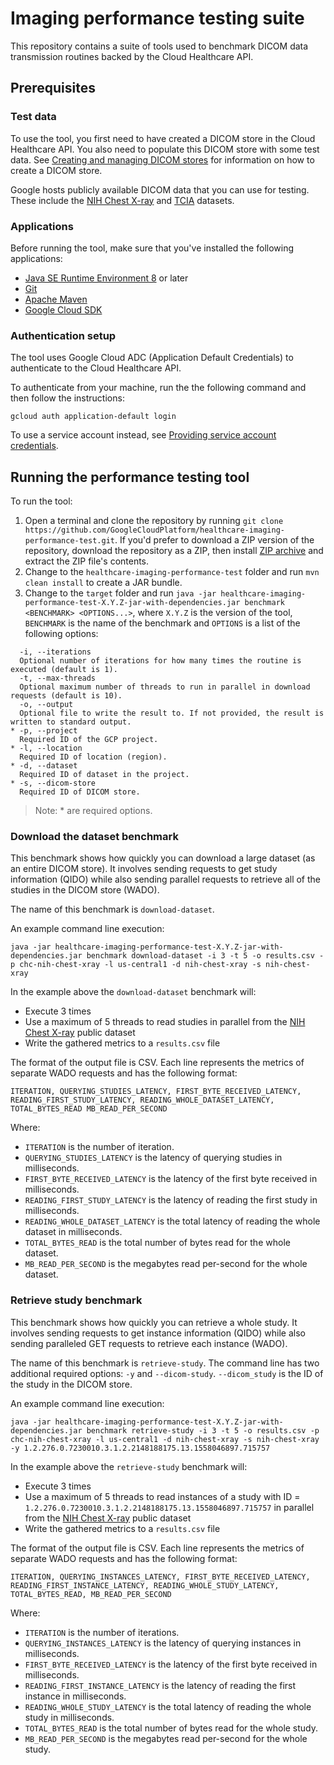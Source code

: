 # Imaging performance testing suite

This repository contains a suite of tools used to benchmark DICOM data
transmission routines backed by the Cloud Healthcare API.

## Prerequisites

### Test data

To use the tool, you first need to have created a DICOM store in the Cloud
Healthcare API. You also need to populate this DICOM store with some
test data. See [Creating and managing DICOM
stores](https://cloud.google.com/healthcare/docs/how-tos/dicom)
for information on how to create a DICOM store.

Google hosts publicly available DICOM data that you can use for testing.
These include the
[NIH Chest X-ray](https://cloud.google.com/healthcare/docs/resources/public-datasets/nih-chest)
and [TCIA](https://cloud.google.com/healthcare/docs/resources/public-datasets/tcia)
datasets.

### Applications

Before running the tool, make sure that you've installed the following applications:

- [Java SE Runtime Environment 8](https://www.oracle.com/technetwork/java/javase/downloads/index.html) or later
- [Git](https://git-scm.com/)
- [Apache Maven](https://maven.apache.org/)
- [Google Cloud SDK](https://cloud.google.com/sdk/)

### Authentication setup

The tool uses Google Cloud ADC (Application Default Credentials) to authenticate
to the Cloud Healthcare API.

To authenticate from your machine, run the the following command and then follow
the instructions:

    gcloud auth application-default login

To use a service account instead, see [Providing service account credentials](https://cloud.google.com/docs/authentication/production#providing_service_account_credentials).

## Running the performance testing tool

To run the tool:

1. Open a terminal and clone the repository by running `git clone
   https://github.com/GoogleCloudPlatform/healthcare-imaging-performance-test.git`.
   If you'd prefer to download a ZIP version of the repository, download the
   repository as a ZIP, then install
   [ZIP archive](https://github.com/GoogleCloudPlatform/healthcare-imaging-performance-test/archive/master.zip)
   and extract the ZIP file's contents.
2. Change to the `healthcare-imaging-performance-test` folder and run `mvn clean install` to create a JAR bundle.
3. Change to the `target` folder and run `java -jar healthcare-imaging-performance-test-X.Y.Z-jar-with-dependencies.jar benchmark <BENCHMARK> <OPTIONS...>`,
   where `X.Y.Z` is the version of the tool, `BENCHMARK` is the name of the benchmark and `OPTIONS` is a list of the following options:
  
```
  -i, --iterations
  Optional number of iterations for how many times the routine is executed (default is 1).
  -t, --max-threads
  Optional maximum number of threads to run in parallel in download requests (default is 10).
  -o, --output
  Optional file to write the result to. If not provided, the result is written to standard output.
* -p, --project
  Required ID of the GCP project.
* -l, --location
  Required ID of location (region).
* -d, --dataset
  Required ID of dataset in the project.
* -s, --dicom-store
  Required ID of DICOM store.
```

> Note: * are required options. 

### Download the dataset benchmark

This benchmark shows how quickly you can download a large dataset (as an entire DICOM store).
It involves sending requests to get study information (QIDO) while also sending parallel requests to
retrieve all of the studies in the DICOM store (WADO).

The name of this benchmark is `download-dataset`.

An example command line execution:

    java -jar healthcare-imaging-performance-test-X.Y.Z-jar-with-dependencies.jar benchmark download-dataset -i 3 -t 5 -o results.csv -p chc-nih-chest-xray -l us-central1 -d nih-chest-xray -s nih-chest-xray

In the example above the `download-dataset` benchmark will:

* Execute 3 times
* Use a maximum of 5 threads to read studies in parallel from the [NIH Chest X-ray](https://cloud.google.com/healthcare/docs/resources/public-datasets/nih-chest#cloud-healthcare-api) public dataset
* Write the gathered metrics to a `results.csv` file

The format of the output file is CSV. Each line represents the metrics of separate WADO requests and
has the following format:

    ITERATION, QUERYING_STUDIES_LATENCY, FIRST_BYTE_RECEIVED_LATENCY, READING_FIRST_STUDY_LATENCY, READING_WHOLE_DATASET_LATENCY, TOTAL_BYTES_READ MB_READ_PER_SECOND

Where:
- `ITERATION` is the number of iteration.
- `QUERYING_STUDIES_LATENCY` is the latency of querying studies in milliseconds.
- `FIRST_BYTE_RECEIVED_LATENCY` is the latency of the first byte received in milliseconds.
- `READING_FIRST_STUDY_LATENCY` is the latency of reading the first study in milliseconds.
- `READING_WHOLE_DATASET_LATENCY` is the total latency of reading the whole dataset in milliseconds.
- `TOTAL_BYTES_READ` is the total number of bytes read for the whole dataset.
- `MB_READ_PER_SECOND` is the megabytes read per-second for the whole dataset.

### Retrieve study benchmark

This benchmark shows how quickly you can retrieve a whole study. It involves sending requests to get instance information (QIDO) while also sending
paralleled GET requests to retrieve each instance (WADO).

The name of this benchmark is `retrieve-study`. The command line has two additional required options:
`-y` and `--dicom-study`. `--dicom_study` is the ID of the study in the DICOM store.

An example command line execution:

    java -jar healthcare-imaging-performance-test-X.Y.Z-jar-with-dependencies.jar benchmark retrieve-study -i 3 -t 5 -o results.csv -p chc-nih-chest-xray -l us-central1 -d nih-chest-xray -s nih-chest-xray -y 1.2.276.0.7230010.3.1.2.2148188175.13.1558046897.715757

In the example above the `retrieve-study` benchmark will:

* Execute 3 times
* Use a maximum of 5 threads to read instances of a study with ID = `1.2.276.0.7230010.3.1.2.2148188175.13.1558046897.715757` in parallel from the [NIH Chest X-ray](https://cloud.google.com/healthcare/docs/resources/public-datasets/nih-chest#cloud-healthcare-api)
public dataset
* Write the gathered metrics to a `results.csv` file

The format of the output file is CSV. Each line represents the metrics of separate WADO requests and
has the following format:

    ITERATION, QUERYING_INSTANCES_LATENCY, FIRST_BYTE_RECEIVED_LATENCY, READING_FIRST_INSTANCE_LATENCY, READING_WHOLE_STUDY_LATENCY, TOTAL_BYTES_READ, MB_READ_PER_SECOND

Where:
- `ITERATION` is the number of iterations.
- `QUERYING_INSTANCES_LATENCY` is the latency of querying instances in milliseconds.
- `FIRST_BYTE_RECEIVED_LATENCY` is the latency of the first byte received in milliseconds.
- `READING_FIRST_INSTANCE_LATENCY` is the latency of reading the first instance in milliseconds.
- `READING_WHOLE_STUDY_LATENCY` is the total latency of reading the whole study in milliseconds.
- `TOTAL_BYTES_READ` is the total number of bytes read for the whole study.
- `MB_READ_PER_SECOND` is the megabytes read per-second for the whole study.
